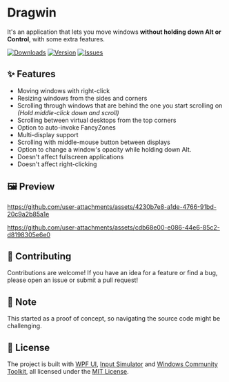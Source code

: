 # Dragwin
It's an application that lets you move windows **without holding down Alt or Control**, with some extra features.

<a href="#"><img src="https://img.shields.io/github/downloads/PinchToDebug/DragWin/total" alt="Downloads"></a>
<a href="https://github.com/PinchToDebug/DragWin/releases/latest"><img src="https://img.shields.io/github/v/release/PinchToDebug/DragWin" alt="Version"></a>
<a href="https://github.com/PinchToDebug/DragWin/issues"><img src="https://img.shields.io/github/issues/PinchToDebug/DragWin" alt="Issues"></a>

## ✨ Features

- Moving windows with right-click
- Resizing windows from the sides and corners
- Scrolling through windows that are behind the one you start scrolling on _(Hold middle-click down and scroll)_
- Scrolling between virtual desktops from the top corners
- Option to auto-invoke FancyZones
- Multi-display support
- Scrolling with middle-mouse button between displays
- Option to change a window's opacity while holding down Alt.
- Doesn't affect fullscreen applications
- Doesn't affect right-clicking

## 🖼️ Preview

https://github.com/user-attachments/assets/4230b7e8-a1de-4766-91bd-20c9a2b85a1e

https://github.com/user-attachments/assets/cdb68e00-e086-44e6-85c2-d8198305e6e0


## 🤝 Contributing
Contributions are welcome! If you have an idea for a feature or find a bug, please open an issue or submit a pull request!

## 📝 Note
This started as a proof of concept, so navigating the source code might be challenging.

## 📜 License

The project is built with [WPF UI](https://github.com/lepoco/wpfui), [Input Simulator](https://github.com/michaelnoonan/inputsimulator) and [Windows Community Toolkit](https://github.com/CommunityToolkit/WindowsCommunityToolkit/tree/main), all licensed under the [MIT License](https://github.com/lepoco/wpfui/blob/main/LICENSE).
